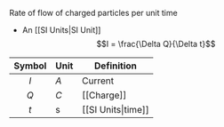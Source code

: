 Rate of flow of charged particles per unit time
- An [[SI Units|SI Unit]]
$$I = \frac{\Delta Q}{\Delta t}$$

| Symbol | Unit | Definition |
|:------:| ---- | ---------- |
|  $I$   | $A$  | Current    |
|  $Q$   | $C$  | [[Charge]] |
|  $t$       | s     | [[SI Units\|time]] |

